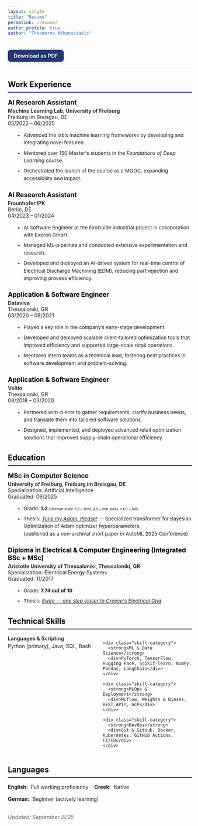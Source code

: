 ```yaml
---
layout: single
title: "Resume"
permalink: /resume/
author_profile: true
author: "Theodoros Athanasiadis"
---
```


<style>
/* Page container with improved spacing */
.page__content {
  max-width: 900px;
  margin-left: auto;
  margin-right: auto;
  padding: 1.5rem 1.25rem;
  line-height: 1.5;
  color: rgba(0,0,0,0.75);
}

/* Header with better visual hierarchy */
.resume-header {
  margin-bottom: 1.5rem;
  padding-bottom: 1rem;
  border-bottom: 1px solid #f0f0f0;
}

.resume-header h1 {
  font-size: 2.2rem;
  margin: 0 0 0.5rem 0;
  line-height: 1.1;
  color: #000;
}

.resume-header .role {
  font-size: 1.2rem;
  color: #0b6;
  margin-bottom: 0.75rem;
  font-weight: 600;
}

.contact-line {
  margin-bottom: 0.75rem;
  display: flex;
  flex-wrap: wrap;
  gap: 0.5rem;
}

.contact-line a { 
  text-decoration: none;
  color: rgba(0,0,0,0.7);
  transition: color 0.2s ease;
}

.contact-line a:hover {
  color: #0b6;
}

/* Download button with improved styling */
.download-btn {
  display: inline-flex;
  align-items: center;
  padding: 0.5rem 1rem; /* Smaller padding */
  border-radius: 8px; /* Slightly more rounded */
  background: #253670;
  color: #fff;
  text-decoration: none;
  font-weight: 600;
  font-size: 0.9rem; /* Smaller font */
  margin-top: 0.5rem;
  /* transition: background 0.2s ease, transform 0.1s ease;
  box-shadow: 0 2px 4px rgba(0,0,0,0.1); */
  transition: all 0.1s cubic-bezier(0.25, 0.46, 0.45, 0.94); /* Smoother easing */
  box-shadow: 0 2px 8px rgba(11, 102, 102, 0.2); /* Softer shadow */
}

.download-btn:visited {
  color: #fff;
}

.download-btn:hover {
  background: #253670;
  transform: translateY(-2px);
  /* box-shadow: 0 4px 8px rgba(0,0,0,0.15);
  color: #fff; */
  box-shadow: 0 4px 12px rgba(11, 102, 102, 0.3); /* Enhanced shadow on hover */
  color: #fff;
}

.download-btn:active {
  transform: translateY(0); /* Press down effect */
  box-shadow: 0 1px 4px rgba(11, 102, 102, 0.3);
}

/* Section styling with improved spacing */
.section { 
  margin-top: 2rem;
}

.section h2 {
  font-size: 1.3rem;
  margin: 0 0 1rem 0;
  padding-bottom: 0.5rem;
  border-bottom: 2px solid #253670;
  color: #000;
}

/* Job entries with clearer hierarchy */
.job-entry {
  margin-bottom: 1.5rem;
}

.job-entry h3 {
  font-size: 1.1rem;
  margin: 0 0 0.25rem 0;
  color: #000;
}

.job-entry ul.resume-list {
  font-size: 0.85rem;
}

/* .job-meta { 
  color: rgba(0,0,0,0.6); 
  font-size: 0.95rem;
  margin-bottom: 0.5rem;
  display: flex;
  flex-wrap: wrap;
  gap: 0.5rem;
} */

.job-meta {
  display: block;
}
.job-meta span {
  display: block;
}

.job-meta strong {
  color: rgba(0,0,0,0.8);
}

/* Compact bullet lists with improved readability */
.resume-list { 
  margin-left: 1.25rem; 
  margin-bottom: 1rem;
}

.resume-list li { 
  margin-bottom: 0.5rem;
  line-height: 1.5;
}

/* Skills section with better organization */
.skills-grid {
  display: grid;
  grid-template-columns: repeat(auto-fill, minmax(200px, 1fr));
  gap: 1rem;
  margin-top: 0.5rem;
}

.skill-category {
  margin-bottom: 0.5rem;
}

.skill-category strong {
  display: block;
  margin-bottom: 0.25rem;
  color: rgba(0,0,0,0.8);
}

/* Languages section */
.language-list {
  display: flex;
  flex-wrap: wrap;
  gap: 1rem;
  margin-top: 0.5rem;
}

.language-item {
  display: flex;
  align-items: center;
}

.language-item strong {
  margin-right: 0.5rem;
}

/* Responsive improvements */
@media (max-width: 700px) {
  .page__content { 
    padding: 1rem 0.75rem; 
  }
  
  .resume-header h1 { 
    font-size: 1.8rem; 
  }
  
  .resume-header .role {
    font-size: 1.1rem;
  }
  
  .skills-grid {
    grid-template-columns: 1fr;
  }
  
  .contact-line {
    flex-direction: column;
    gap: 0.25rem;
  }
}

/* Print styles */
@media print {
  .download-btn {
    display: none;
  }
  
  .page__content {
    max-width: 100%;
    padding: 0;
  }
  
  a {
    color: #000;
    text-decoration: none;
  }
}
</style>

<div class="resume-header">
  <!-- <h1>Theodoros Athanasiadis</h1>
  <div class="role">AI Software Engineer</div> -->
  <!-- <div class="contact-line">
    <a href="mailto:theodorathanasiadis@gmail.com">theodorathanasiadis@gmail.com</a>
    <span>+49 1575 2835849</span>
    <span>Berlin, DE</span>
  </div>
  <div class="contact-line">
    <a href="https://linkedin.com/in/theodoros-athanasiadis" target="_blank" rel="noopener">LinkedIn</a>
    <a href="https://github.com/theodorju" target="_blank" rel="noopener">GitHub</a>
  </div> -->

  <a class="download-btn" href="/assets/files/Theodoros_Athanasiadis_CV.pdf" target="_blank" rel="noopener">
    Download as PDF
  </a>
</div>

<!-- <div class="section">
  <h2>Professional Summary</h2>
  <p>AI Software Engineer with expertise in developing and deploying machine learning solutions. Experienced in research environments and industry applications, with a strong background in ML frameworks, pipeline orchestration, and mentoring. Passionate about creating efficient, scalable AI systems that solve real-world problems.</p>
</div> -->

<div class="section">
  <h2>Work Experience</h2>

  <div class="job-entry">
    <h3>AI Research Assistant</h3>
    <div class="job-meta">
      <strong>Machine Learning Lab, University of Freiburg</strong>
      <span>Freiburg im Breisgau, DE</span>
      <span>05/2022 – 06/2025</span>
    </div>
    <ul class="resume-list">
      <li>Advanced the lab’s machine learning frameworks by developing and integrating novel features.</li>
      <li>Mentored over 150 Master's students in the <em>Foundations of Deep Learning</em> course.</li>
      <li>Orchestrated the launch of the course as a MOOC, expanding accessibility and impact.</li>
    </ul>
  </div>

  <div class="job-entry">
    <h3>AI Research Assistant</h3>
    <div class="job-meta">
      <strong>Fraunhofer IPK</strong>
      <span>Berlin, DE</span>
      <span>04/2023 – 01/2024</span>
    </div>
    <ul class="resume-list">
      <li>AI Software Engineer at the ExoGuide industrial project in collaboration with Exeron GmbH.</li>
      <li>Managed ML-pipelines and conducted extensive experimentation and research.</li>
      <li>Developed and deployed an AI-driven system for real-time control of Electrical Discharge Machining (EDM), reducing part rejection and improving process efficiency.</li>
    </ul>
  </div>

  <div class="job-entry">
    <h3>Application & Software Engineer</h3>
    <div class="job-meta">
      <strong>Dataviva</strong>
      <span>Thessaloniki, GR</span>
      <span>03/2020 – 08/2021</span>
    </div>
    <ul class="resume-list">
        <li>Played a key role in the company’s early-stage development.</li>
        <li>Developed and deployed scalable client-tailored optimization tools that improved efficiency and supported large-scale retail operations.</li>
        <li>Mentored intern teams as a technical lead, fostering best practices in software development and problem-solving.</li>
    </ul>
  </div>

  <div class="job-entry">
    <h3>Application & Software Engineer</h3>
    <div class="job-meta">
      <strong>Veltio</strong>
      <span>Thessaloniki, GR</span>
      <span>03/2018 – 03/2020</span>
    </div>
    <ul class="resume-list">
      <li>Partnered with clients to gather requirements, clarify business needs, and translate them into tailored software solutions.</li>
      <li>Designed, implemented, and deployed advanced retail optimization solutions that improved supply-chain operational efficiency.</li>
    </ul>
  </div>
</div>

<div class="section">
  <h2>Education</h2>

  <div class="job-entry">
    <h3>MSc in Computer Science</h3>
    <div class="job-meta">
      <strong>University of Freiburg, Freiburg im Breisgau, DE</strong>
      <span>Specialization: Artificial Intelligence</span>
      <span>Graduated: 06/2025</span>
    </div>
    <ul class="resume-list">
      <li>Grade: <strong>1.2</strong> <span style="font-size:0.7em;">(German scale: 1.0 = best, 4.0 = min. pass, >4.0 = fail)</span></li>
      <li>Thesis: <em><a href="https://arxiv.org/abs/2508.19733" target="_blank" rel="noopener noreferrer">Tune my Adam, Please!</a></em> — Specialized transformer for Bayesian Optimization of Adam optimizer hyperparameters. <br>(published as a non-archival short paper in AutoML 2025 Conference)</li>
    </ul>
  </div>

  <div class="job-entry">
    <h3>Diploma in Electrical & Computer Engineering (Integrated BSc + MSc)</h3>
    <div class="job-meta">
      <strong>Aristotle University of Thessaloniki, Thessaloniki, GR</strong>
      <span>Specialization: Electrical Energy Systems</span>
      <span>Graduated: 11/2017</span>
    </div>
    <ul class="resume-list">
      <li>Grade: <strong>7.74 out of 10</strong></li>
      <li>Thesis: <a href="https://github.com/theodorju/ewire" target="_blank" rel="noopener"><em>Ewire — one step closer to Greece's Electrical Grid</em></a>. 
      </li>
    </ul>
  </div>
</div>

<div class="section">
  <h2>Technical Skills</h2>
  
  <div class="skills-grid">
    <div class="skill-category">
      <strong>Languages & Scripting</strong>
      <div>Python (primary), Java, SQL, Bash</div>
    </div>
    
    <div class="skill-category">
      <strong>ML & Data Science</strong>
      <div>PyTorch, TensorFlow, Hugging Face, Scikit-learn, NumPy, Pandas, LangChain</div>
    </div>
    
    <div class="skill-category">
      <strong>MLOps & Deployment</strong>
      <div>MLflow, Weights & Biases, REST APIs, GCP</div>
    </div>
    
    <div class="skill-category">
      <strong>DevOps</strong>
      <div>Git & GitHub, Docker, Kubernetes, GitHub Actions, CI/CD</div>
    </div>
  </div>
</div>

<div class="section">
  <h2>Languages</h2>
  <div class="language-list">
    <div class="language-item">
      <strong>English:</strong> Full working proficiency
    </div>
    <div class="language-item">
      <strong>Greek:</strong> Native
    </div>
    <div class="language-item">
      <strong>German:</strong> Beginner (actively learning)
    </div>
  </div>
</div>

<p style="margin-top: 2rem; color: #666; font-size: 0.9rem;">
  <em>Updated: September 2025</em>
</p>